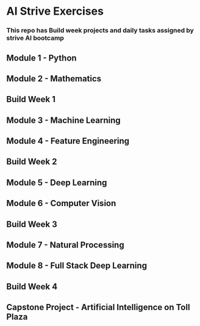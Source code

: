 # AI Strive Exercises
### This repo has Build week projects and daily tasks assigned by strive AI bootcamp
## Module 1 - Python
## Module 2 - Mathematics
## Build Week  1
## Module 3 - Machine Learning
## Module 4 - Feature Engineering
## Build Week   2
## Module 5 - Deep Learning
## Module 6 - Computer Vision
## Build Week  3
## Module 7 - Natural Processing
## Module 8 - Full Stack Deep Learning
## Build Week 4
## Capstone Project - Artificial Intelligence on Toll Plaza


